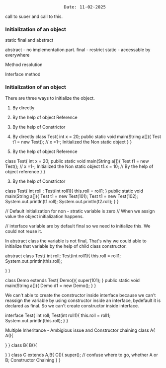   <center> <pre> Date: 11-02-2025</pre> </center>

call to suoer and call to this. 


### Initialization of an object

static final and abstract

abstract - no implementation part.
final - restrict 
static - accessable by everywhere


Method resolution 


Interface method

### Initialization of an object

There are three ways to initialize the object. 
1. By directly 
2. By the help of object Reference
3. By the help of Constrictor



1. By directly 
class Test{
  int x = 20;
  public static void main(String a[]){
    Test t1 = new Test(); // x =1-; Initialized the Non static object
  }
}


2. By the help of object Reference

class Test{
  int x = 20;
  public static void main(String a[]){
    Test t1 = new Test(); // x =1-; Initialized the Non static object
    t1.x = 10; // By the help of object reference
  }
}


3. By the help of Constrictor

class Test{
  int roll ;
  Test(int roll1){
    this.roll = roll1;
  }
  public static void main(String a[]){
    Test t1 = new Test(101);
    Test t1 = new Test(102);
    System.out.println(t1.roll);
    System.out.println(t2.roll);
  }
}

// Default Initialization for non - stratic variable is zero
// When we assign value the object initialization happens.


// interface variable are by default final so we need to initialize this. We could not reuse it.

In abstract class the variable is not final, That's why we could able to initialize that variable by the help of child class constructor.

abstract class Test{
  int roll;
  Test(int roll1){
    this.roll = roll1;
        System.out.println(this.roll);

  }
} 

class Demo extends Test{
  Demo(){
    super(101);
  }
  public static void main(String a[]){
    Demo d1 = new Demo();
  }
}

We can't able to create the constructor inside interface because we can't reassign 
the variable by using constructor inside an interface, bydefault it is declared as final. So we can't create constructor inside interface.


interface Test{
  int roll;
  Test(int roll1){
    this.roll = roll1;
    System.out.println(this.roll);
  }
}


Multiple Inheritance - Ambigious issue and Constructor chaining
class A{
A(){

}
}
class B{
B(){

}
}
class C extends A,B{
C(){
  super(); // confuse where to go, whether A or B; Constructor Chaining
}
}


